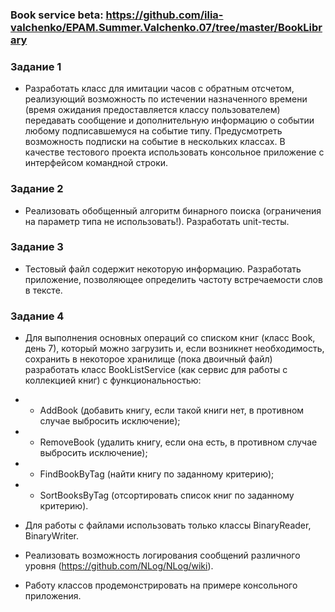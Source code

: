 ### Book service beta: https://github.com/ilia-valchenko/EPAM.Summer.Valchenko.07/tree/master/BookLibrary 

### Задание 1
 - Разработать класс для имитации часов с обратным отсчетом, реализующий возможность по истечении назначенного времени (время ожидания предоставляется классу пользователем) передавать сообщение и дополнительную информацию о событии любому подписавшемуся на событие типу. Предусмотреть возможность подписки на событие в нескольких классах. В качестве тестового проекта использовать консольное приложение с интерфейсом командной строки.

### Задание 2
 - Реализовать обобщенный алгоритм бинарного поиска (ограничения на параметр типа не использовать!). Разработать unit-тесты.

### Задание 3
 - Тестовый файл содержит некоторую информацию. Разработать приложение, позволяющее определить частоту встречаемости слов в тексте.

### Задание 4
 - Для выполнения основных операций со списком книг (класс Book, день 7), который можно загрузить и, если возникнет необходимость, сохранить в некоторое хранилище (пока двоичный файл) разработать класс BookListService (как сервис для работы с коллекцией книг) с функциональностью:
 - - AddBook (добавить книгу, если такой книги нет, в противном случае выбросить исключение);
 - - RemoveBook (удалить книгу, если она есть, в противном случае выбросить исключение);
 - - FindBookByTag (найти книгу по заданному критерию);
 - - SortBooksByTag (отсортировать список книг по заданному критерию).

 - Для работы с файлами использовать только классы BinaryReader, BinaryWriter.
 - Реализовать возможность логирования сообщений различного уровня (https://github.com/NLog/NLog/wiki).
 - Работу классов продемонстрировать на примере консольного приложения.
